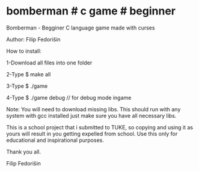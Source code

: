 # bomberman # c game # beginner

Bomberman - 
Begginer C language game made with curses

Author: Filip Fedorišin

How to install:

1-Download all files into one folder

2-Type $ make all

3-Type $ ./game

4-Type $ ./game debug  // for debug mode ingame

Note:
You will need to download missing libs.
This should run with any system with gcc installed just make sure you have all necessary libs.

This is a school project that i submitted to TUKE, so copying and using it as yours will result
in you getting expelled from school. Use this only for educational and inspirational purposes.

Thank you all.

Filip Fedorišin

